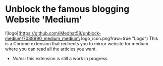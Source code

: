 # Unblock the famous blogging Website 'Medium'
![logo](https://github.com/iMedhat58/unblock-medium/7088990_medium_medium\ logo_icon.png?raw=true "Logo")
This is a Chrome extension that redirects you to mirror website for medium where you can read all the articles you want.

- *Notes:* this extension is still a work in progress.
